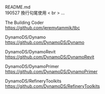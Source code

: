 README.md  
190527
換行句尾使用 < br > ... <br>
 
The Building Coder  <br>
https://github.com/jeremytammik/tbc <br>
 
DynamoDS/Dynamo <br>
https://github.com/DynamoDS/Dynamo <br>
 
DynamoDS/DynamoRevit <br>
https://github.com/DynamoDS/DynamoRevit <br>
 
DynamoDS/DynamoPrimer <br>
https://github.com/DynamoDS/DynamoPrimer <br>
 
DynamoDS/RefineryToolkits <br>
https://github.com/DynamoDS/RefineryToolkits <br>
